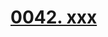# [0042. xxx](https://github.com/Tdahuyou/chrome/tree/main/0042.%20xxx)

<!-- region:toc -->

<!-- endregion:toc -->


